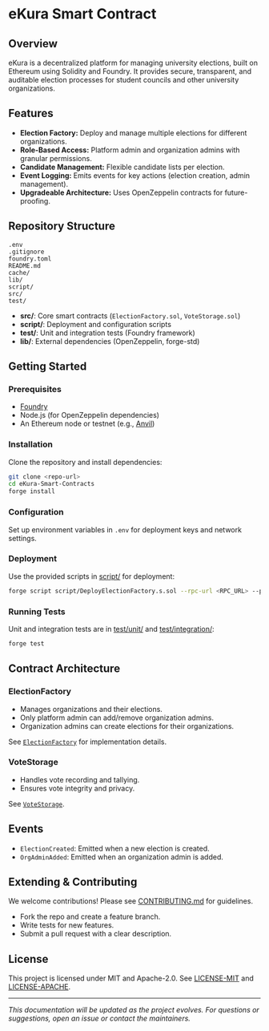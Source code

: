 # eKura Smart Contract

## Overview

eKura is a decentralized platform for managing university elections, built on Ethereum using Solidity and Foundry. It provides secure, transparent, and auditable election processes for student councils and other university organizations.

## Features

- **Election Factory:** Deploy and manage multiple elections for different organizations.
- **Role-Based Access:** Platform admin and organization admins with granular permissions.
- **Candidate Management:** Flexible candidate lists per election.
- **Event Logging:** Emits events for key actions (election creation, admin management).
- **Upgradeable Architecture:** Uses OpenZeppelin contracts for future-proofing.

## Repository Structure

```
.env
.gitignore
foundry.toml
README.md
cache/
lib/
script/
src/
test/
```

- **src/**: Core smart contracts (`ElectionFactory.sol`, `VoteStorage.sol`)
- **script/**: Deployment and configuration scripts
- **test/**: Unit and integration tests (Foundry framework)
- **lib/**: External dependencies (OpenZeppelin, forge-std)

## Getting Started

### Prerequisites

- [Foundry](https://book.getfoundry.sh/)
- Node.js (for OpenZeppelin dependencies)
- An Ethereum node or testnet (e.g., [Anvil](https://book.getfoundry.sh/anvil/))

### Installation

Clone the repository and install dependencies:

```sh
git clone <repo-url>
cd eKura-Smart-Contracts
forge install
```

### Configuration

Set up environment variables in `.env` for deployment keys and network settings.

### Deployment

Use the provided scripts in [script/](script/) for deployment:

```sh
forge script script/DeployElectionFactory.s.sol --rpc-url <RPC_URL> --private-key <PRIVATE_KEY> --broadcast
```

### Running Tests

Unit and integration tests are in [test/unit/](test/unit/) and [test/integration/](test/integration/):

```sh
forge test
```

## Contract Architecture

### ElectionFactory

- Manages organizations and their elections.
- Only platform admin can add/remove organization admins.
- Organization admins can create elections for their organizations.

See [`ElectionFactory`](src/ElectionFactory.sol) for implementation details.

### VoteStorage

- Handles vote recording and tallying.
- Ensures vote integrity and privacy.

See [`VoteStorage`](src/VoteStorage.sol).

## Events

- `ElectionCreated`: Emitted when a new election is created.
- `OrgAdminAdded`: Emitted when an organization admin is added.

## Extending & Contributing

We welcome contributions! Please see [CONTRIBUTING.md](lib/forge-std/CONTRIBUTING.md) for guidelines.

- Fork the repo and create a feature branch.
- Write tests for new features.
- Submit a pull request with a clear description.

## License

This project is licensed under MIT and Apache-2.0. See [LICENSE-MIT](lib/forge-std/LICENSE-MIT) and [LICENSE-APACHE](lib/forge-std/LICENSE-APACHE).

---

_This documentation will be updated as the project evolves. For questions or suggestions, open an issue or contact the maintainers._